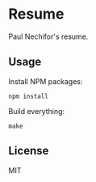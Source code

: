 # Resume

Paul Nechifor's resume.

## Usage

Install NPM packages:

    npm install

Build everything:

    make

## License

MIT
